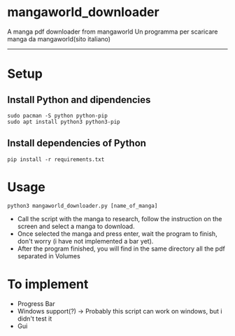 # mangaworld_downloader
A manga pdf downloader from mangaworld
Un programma per scaricare manga da mangaworld(sito italiano)

--------------------------------------
# Setup
## Install Python and dipendencies
    sudo pacman -S python python-pip
    sudo apt install python3 python3-pip

## Install dependencies of Python
    pip install -r requirements.txt

# Usage
    python3 mangaworld_downloader.py [name_of_manga]

- Call the script with the manga to research, follow the instruction on the screen and select a manga to download.
- Once selected the manga and press enter, wait the program to finish, don't worry (i have not implemented a bar yet).
- After the program finished, you will find in the same directory all the pdf separated in Volumes

# To implement
- Progress Bar
- Windows support(?) -> Probably this script can work on windows, but i didn't test it
- Gui
